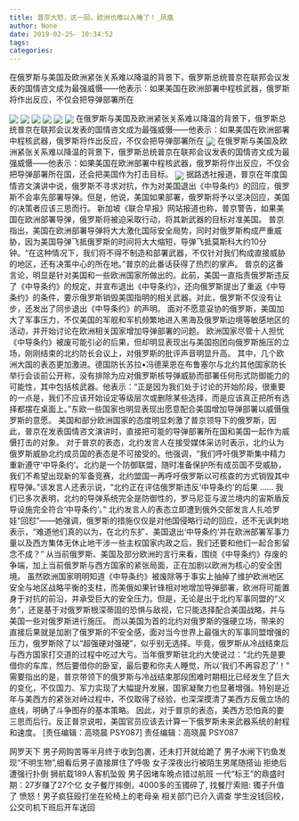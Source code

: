 ```yaml
---
title: 普京大怒，这一回，欧洲也难以入睡了！_凤凰
author: None
date: 2019-02-25- 10:34:52
tags: 
categories: 
---
```

在俄罗斯与美国及欧洲紧张关系难以降温的背景下，俄罗斯总统普京在联邦会议发表的国情咨文成为最强威慑——他表示：如果美国在欧洲部署中程核武器，俄罗斯将作出反应，不仅会把导弹部署所在
<!-- more -->
                                
<img align="center" border="0" src="http://p1.ifengimg.com/a/2018_37/b1595fc7af57ef4_size19_w750_h172.gif" />
                                            
<img align="center" border="0" src="http://e0.ifengimg.com/11/2019/0223/363AC1D96F4A98313EBD6715B9D46940F86E31E1_size54_w600_h390.jpeg" />
                                    
<img align="center" border="0" src="http://e0.ifengimg.com/10/2019/0223/26ECD8A3102FBA7BC6148A19D93EBAB07709918A_size50_w600_h338.jpeg" />
                            
<img align="center" border="0" src="http://e0.ifengimg.com/04/2019/0223/267E4860E71D56E9B1AE679A4F413208A3916753_size68_w640_h469.jpeg" />
<img align="center" border="0" src="http://p1.ifengimg.com/a/2018_07/93ab89ed585fee1_size55_w1667_h104.jpg" />
<img align="center" border="0" src="http://p2.ifengimg.com/a/2018_47/42b14459f57f66e_size237_w751_h561.jpg" />
在俄罗斯与美国及欧洲紧张关系难以降温的背景下，俄罗斯总统普京在联邦会议发表的国情咨文成为最强威慑——他表示：如果美国在欧洲部署中程核武器，俄罗斯将作出反应，不仅会把导弹部署所在
<img align="center" border="0" src="http://p0.ifengimg.com/a/2018_28/d1f660ebfb76d39_size107_w750_h230.gif" />
在俄罗斯与美国及欧洲紧张关系难以降温的背景下，俄罗斯总统普京在联邦会议发表的国情咨文成为最强威慑——他表示：如果美国在欧洲部署中程核武器，俄罗斯将作出反应，不仅会把导弹部署所在国，还会把美国作为打击目标。
<img align="center" border="0" src="http://p2.ifengimg.com/a/2016/0810/204c433878d5cf9size1_w16_h16.png" />
据路透社报道，普京在年度国情咨文演讲中说，俄罗斯不寻求对抗，作为对美国退出《中导条约》的回应，俄罗斯不会率先部署导弹。但是，他说，美国如果部署，俄罗斯将予以坚决回应，美国的决策者应该三思而行。
新加坡《联合早报》网站报道也称，普京警告，如果美国在欧洲部署导弹，俄罗斯将被迫采取行动，将其新武器的目标对准美国。
普京指出，美国在欧洲部署导弹将大大激化国际安全局势，同时对俄罗斯构成严重威胁，因为美国导弹飞抵俄罗斯的时间将大大缩短，导弹飞抵莫斯科大约10分钟。“在这种情况下，我们将不得不制造和部署武器，不仅针对我们构成直接威胁的地区，还有决策中心的所在地。”普京的此番话获得了热烈的掌声。
普京的这番言论，明显是针对美国和一些欧洲国家所做出的。此前，美国一直指责俄罗斯违反了《中导条约》的规定，并宣布退出《中导条约》，还向俄罗斯提出了重返《中导条约》的条件，要示俄罗斯销毁美国指明的相关武器。对此，俄罗斯不仅没有让步，还发出了同步退出《中导条约》的声明。
面对不愿意妥协的俄罗斯，美国加大了军事压力，不仅美国的军舰和军机频繁地进入黑海及俄罗斯边境等敏感地区的活动，并开始讨论在欧洲相关国家增加导弹部署的问题。
欧洲国家尽管十人担忧《中导条约》被废可能引必的后果，但却明显表现出与美国抱团向俄罗斯施压的立场，刚刚结束的北约防长会议上，对俄罗斯的批评声音明显升高。
其中，几个欧洲大国的表态更加激进。德国防长苏拉•冯德莱恩在布鲁塞尔与北约其他国家防长举行会谈前公开称，没有排除为应对俄罗斯核导弹威胁而部署任何形式防御能力的可能性，其中包括核武器。他表示：“正是因为我们处于讨论的开始阶段，很重要的一点是，我们不应该开始设定等级层次或删除某些选择，而是应该真正把所有选择都摆在桌面上。”东欧一些国家也明显表现出愿意配合美国增加导弹部署以威慑俄罗斯的意愿。
美国和部分欧洲国家的态度明显刺激了普京领导下的俄罗斯，因此，普京在发表国情咨文演讲时，直接把可能的导弹部署所在国和美国一起作为威慑打击的对象。
对于普京的表态，北约发言人在接受媒体采访时表示，北约认为俄罗斯威胁北约成员国的表态是不可接受的。他强调，“我们呼吁俄罗斯集中精力重新遵守‘中导条约’。北约是一个防御联盟，随时准备保护所有成员国不受威胁，我们不希望出现新的军备竞赛，北约盟国一再呼吁俄罗斯以可核查的方式销毁其中程导弹。”该发言人还表示说，“北约正在评估俄罗斯违反‘中导条约’的后果 …… 我们已多次表明，北约的导弹系统完全是防御性的，罗马尼亚与波兰境内的宙斯盾反导设施完全符合‘中导条约’。”
北约发言人的表态立即遭到俄外交部发言人扎哈罗娃“回怼”——她强调，俄罗斯的措施仅仅是对他国侵略行动的回应，还不无讽刺地表示，“难道他们真的以为，在北约东扩、美国退出‘中导条约’并在欧洲部署军事力量以及西方集体无休止地干涉一些主权国家内政之后，我们还要和他们一起合影留念不成？”
从当前俄罗斯、美国及部分欧洲的言行来看，围绕《中导条约》存废的争端，加上当前俄罗斯与西方国家的紧张局面，正在加剧以欧洲为核心的安全困境。
虽然欧洲国家明明知道《中导条约》被废除等于事实上抽掉了维护欧洲地区安全与地区战略平衡的支柱，而美俄如果针锋相对地增加导弹部署，欧洲将可能置身于对抗的前沿，并承受巨大的安全压力。但是，无论是出于北约军事同盟的“义务”，还是基于对俄罗斯根深蒂固的恐惧与敌视，它只能选择配合美国战略，并与美国一些对俄罗斯进行施压。
而以美国为首的北约对俄罗斯的强硬立场，带来的直接后果就是加剧了俄罗斯的不安全感，面对当今世界上最强大的军事同盟增强的压力，俄罗斯除了以“超强硬对强硬”，似乎别无选择。毕竟，俄罗斯从冷战结束后与西方国家打交道的过程中吃过大亏。当年俄罗斯驻北约大使说过：“北约先是要借你的车库，然后要借你的卧室，最后要和你夫人睡觉，所以‘我们不再容忍了’！”
需要指出的是，普京带领下的俄罗斯与冷战结束那段困难时期相比已经发生了巨大的变化，不仅国力、军力实现了大幅提升发展，国家凝聚力也显著增强。特别是近年与美西方的紧张对峙过程中，不仅取得了经验，也深深摸清了美西方反俄立场的底线，明确了斗争图存的基本策略。
因此，对于普京的表态，美西方恐怕真的要三思而后行。反正普京说啦，美国官员应该去计算一下俄罗斯未来武器系统的射程和速度。
                                [责任编辑：高晓晨                                    PSY087]                            
                                责任编辑：高晓晨                                    PSY087                            
                                                            
网罗天下
男子网购苦等半月终于收到包裹，还未打开就给跪了
男子水闸下钓鱼发现“不明生物”,细看后男子直接屏住了呼吸
女子深夜出行被陌生男尾随搭讪 拒绝后遭强行扑倒
狮航载189人客机坠毁 男子因堵车晚点错过航班
一代“标王”的鼎盛时期：27岁赚了27个亿
女子餐厅摔倒，4000多的玉镯碎了, 找餐厅索赔: 镯子升值了
愤怒！男子疯狂殴打坐在轮椅上的老母亲 相关部门已介入调查
学生没钱回校，公交司机下班后开车送回
